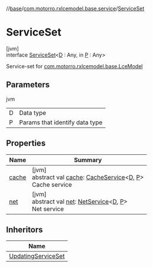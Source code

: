 //[base](../../../index.md)/[com.motorro.rxlcemodel.base.service](../index.md)/[ServiceSet](index.md)

# ServiceSet

[jvm]\
interface [ServiceSet](index.md)&lt;[D](index.md) : Any, in [P](index.md) : Any&gt;

Service-set for [com.motorro.rxlcemodel.base.LceModel](../../com.motorro.rxlcemodel.base/-lce-model/index.md)

## Parameters

jvm

| | |
|---|---|
| D | Data type |
| P | Params that identify data type |

## Properties

| Name | Summary |
|---|---|
| [cache](cache.md) | [jvm]<br>abstract val [cache](cache.md): [CacheService](../-cache-service/index.md)&lt;[D](index.md), [P](index.md)&gt;<br>Cache service |
| [net](net.md) | [jvm]<br>abstract val [net](net.md): [NetService](../-net-service/index.md)&lt;[D](index.md), [P](index.md)&gt;<br>Net service |

## Inheritors

| Name |
|---|
| [UpdatingServiceSet](../-updating-service-set/index.md) |
